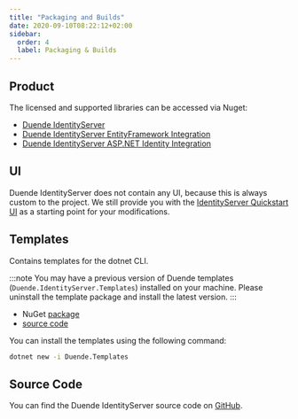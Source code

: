 ```yaml
---
title: "Packaging and Builds"
date: 2020-09-10T08:22:12+02:00
sidebar:
  order: 4
  label: Packaging & Builds
---
```


## Product

The licensed and supported libraries can be accessed via Nuget:

* [Duende IdentityServer](https://www.nuget.org/packages/Duende.IdentityServer)
* [Duende IdentityServer EntityFramework Integration](https://www.nuget.org/packages/Duende.IdentityServer.EntityFramework)
* [Duende IdentityServer ASP.NET Identity Integration](https://www.nuget.org/packages/Duende.IdentityServer.AspNetIdentity)

## UI

Duende IdentityServer does not contain any UI, because this is always custom to the project.
We still provide you with
the [IdentityServer Quickstart UI](https://github.com/DuendeSoftware/products/tree/main/identity-server/templates/src/UI)
as a starting point for your modifications.

## Templates

Contains templates for the dotnet CLI.

:::note
You may have a previous version of Duende templates (`Duende.IdentityServer.Templates`) installed on your machine.
Please uninstall the template package and install the latest version.
:::

* NuGet [package](https://www.nuget.org/packages/Duende.Templates)
* [source code](https://github.com/DuendeSoftware/IdentityServer.Templates)

You can install the templates using the following command:

```bash title=Terminal
dotnet new -i Duende.Templates
```

## Source Code

You can find the Duende IdentityServer source code on [GitHub](https://github.com/duendesoftware/IdentityServer).

